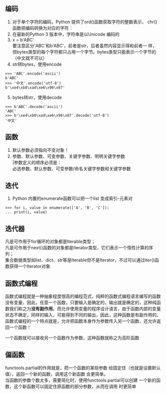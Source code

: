 编码
---
1. 对于单个字符的编码，Python 提供了ord()函数获取字符的整数表示，
chr()函数把编码转换为对应的字符：
2. 在最新的Python 3 版本中，字符串是以Unicode 编码的
3. x = b'ABC'  
要注意区分'ABC'和b'ABC'，前者是str，后者虽然内容显示得和前者一
样，但bytes类型的每个字符都只占用一个字节。bytes类型只能表示一个字节的（中文就不可以）
4. str转bytes，使用encode
```
>>> 'ABC'.encode('ascii')
b'ABC'
>>> '中文'.encode('utf-8')
b'\xe4\xb8\xad\xe6\x96\x87'
```
5. bytes转str，使用decode
```
>>> b'ABC'.decode('ascii')
'ABC'
>>> b'\xe4\xb8\xad\xe6\x96\x87'.decode('utf-8')
'中文'
```

函数
----
1. 默认参数必须指向不变对象！
2. 参数、默认参数、可变参数、关键字参数、明明关键字参数  
|参数定义的顺序必须是：  
必选参数、默认参数、可变参数/命名关键字参数和关键字参数


迭代
---
1. Python 内置的enumerate函数可以把一个list 变成索引-元素对
```
>>> for i, value in enumerate(['A', 'B', 'C']):
... print(i, value)

```
迭代器
---
凡是可作用于for循环的对象都是Iterable类型；  
凡是可作用于next()函数的对象都是Iterator类型，它们表示一个惰性计算的序列；  
集合数据类型如list、dict、str等是Iterable但不是Iterator，不过可以通过iter()函数获得一个Iterator对象  

函数式编程
---
函数式编程就是一种抽象程度很高的编程范式，纯粹的函数式编程语言编写的函数没有变量，因此，任意一个函数，只要输入是确定的，输出就是确定的，这种纯函数我们称之为**没有副作用**。而允许使用变量的程序设计语言，由于函数内部的变量状态不确定，同样的输入，可能得到不同的输出，因此，这种函数是有副作用的。  
函数式编程的一个特点就是，允许把函数本身作为参数传入另一个函数，还允许返回一个函数！  
  
  一个函数就可以接收另一个函数作为参数，这种函数就称之为高阶函数  
  


偏函数
---
functools.partial的作用就是，把一个函数的某些参数
给固定住（也就是设置默认值），返回一个新的函数，调用这个新函数
会更简单。  
当函数的参数个数太多，需要简化时，使用functools.partial可以创建
一个新的函数，这个新函数可以固定住原函数的部分参数，从而在调用
时更简单


